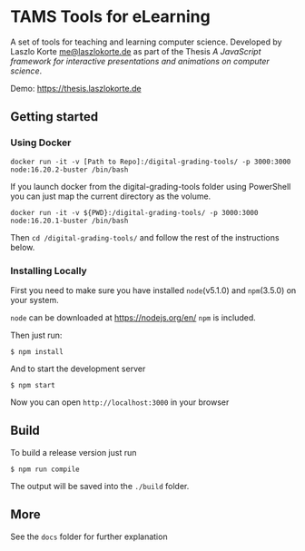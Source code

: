 # TAMS Tools for eLearning

A set of tools for teaching and learning computer science. Developed by Laszlo Korte <me@laszlokorte.de> as part of the Thesis *A JavaScript framework for interactive presentations and animations on computer science*.

Demo: https://thesis.laszlokorte.de

## Getting started

### Using Docker

`docker run -it -v [Path to Repo]:/digital-grading-tools/ -p 3000:3000 node:16.20.2-buster /bin/bash`

If you launch docker from the digital-grading-tools folder using PowerShell you can just map the current directory as the volume.

`docker run -it -v ${PWD}:/digital-grading-tools/ -p 3000:3000 node:16.20.1-buster /bin/bash`

Then `cd /digital-grading-tools/` and follow the rest of the instructions below.

### Installing Locally

First you need to make sure you have installed `node`(v5.1.0) and `npm`(3.5.0) on your system.

`node` can be downloaded at https://nodejs.org/en/ `npm` is included.

Then just run:

```shell
$ npm install
```

And to start the development server

```shell
$ npm start
```

Now you can open `http://localhost:3000` in your browser

## Build

To build a release version just run

```shell
$ npm run compile
```

The output will be saved into the `./build` folder.

## More

See the `docs` folder for further explanation
